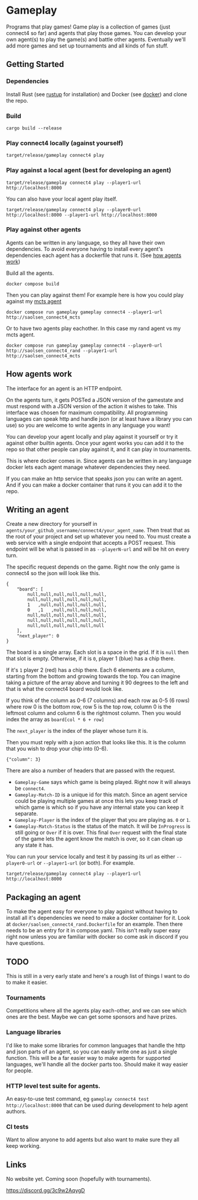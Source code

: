 # Gameplay

Programs that play games!
Game play is a collection of games (just connect4 so far) and agents that play
those games. You can develop your own agent(s) to play the game(s) and battle
other agents.
Eventually we'll add more games and set up tournaments and all kinds of fun stuff.

## Getting Started

### Dependencies

Install Rust (see [rustup](https://rustup.rs/) for installation) and
Docker (see [docker](https://www.docker.com)) and clone the repo.

### Build

`cargo build --release`

### Play connect4 locally (against yourself)

`target/release/gameplay connect4 play`

### Play against a local agent (best for developing an agent)

`target/release/gameplay connect4 play --player1-url http://localhost:8000`

You can also have your local agent play itself.

`target/release/gameplay connect4 play --player0-url http://localhost:8000 --player1-url http://localhost:8000`

### Play against other agents

Agents can be written in any language, so they all have their own dependencies.
To avoid everyone having to install every agent's dependencies each agent has
a dockerfile that runs it. (See [how agents work](#how-agents-work))

Build all the agents.

`docker compose build`

Then you can play against them! For example here is how you could play against
my [mcts agent](https://www.steveindusteves.com/p/connect4-mcts)

`docker compose run gameplay gameplay connect4 --player1-url http://saolsen_connect4_mcts`

Or to have two agents play eachother. In this case my rand agent vs my mcts agent.

`docker compose run gameplay gameplay connect4 --player0-url http://saolsen_connect4_rand --player1-url http://saolsen_connect4_mcts`

## How agents work

The interface for an agent is an HTTP endpoint.

On the agents turn, it gets POSTed a JSON version of the gamestate and
must respond with a JSON version of the action it wishes to take.
This interface was chosen for maximum compatibility. All programming languages
can speak http and handle json (or at least have a library you can use)
so you are welcome to write agents in any language you want!

You can develop your agent locally and play against it yourself or try it
against other builtin agents. Once your agent works you can add it to the repo
so that other people can play against it, and it can play in tournaments.

This is where docker comes in. Since agents can be written in any language docker
lets each agent manage whatever dependencies they need.

If you can make an http service that speaks json you can write an agent. And if
you can make a docker container that runs it you can add it to the repo.

## Writing an agent

Create a new directory for yourself in
`agents/your_github_username/connect4/your_agent_name`.
Then treat that as the root of your project and set up whatever you need to.
You must create a web service with a single endpoint that accepts a POST request.
This endpoint will be what is passed in as `--playerN-url` and will be hit
on every turn.

The specific request depends on the game. Right now the only game is connect4 so
the json will look like this.

```
{
    "board": [
        null,null,null,null,null,null,
        null,null,null,null,null,null,
        1   ,null,null,null,null,null,
        0   ,1   ,null,null,null,null,
        null,null,null,null,null,null,
        null,null,null,null,null,null,
        null,null,null,null,null,null
    ],
    "next_player": 0
}
```

The board is a single array. Each slot is a space in the grid. If it is `null`
then that slot is empty. Otherwise, if it is `0`, player 1 (blue) has a chip there.

If it's `1` player 2 (red) has a chip there.
Each 6 elements are a column, starting from the bottom and growing towards the top.
You can imagine taking a picture of the array above and turning it 90 degrees to the left
and that is what the connect4 board would look like.

If you think of the column as 0-6 (7 columns) and each row as 0-5 (6 rows) where
row 0 is the bottom row, row 5 is the top row, column 0 is the leftmost column
and column 6 is the rightmost column. Then you would index the array as
`board[col * 6 + row]`

The `next_player` is the index of the player whose turn it is.

Then you must reply with a json action that looks like this. It is the column
that you wish to drop your chip into (0-6).

```
{"column": 3}
```

There are also a number of headers that are passed with the request.

* `Gameplay-Game` says which game is being played. Right now it will always be `connect4`.
* `Gameplay-Match-ID` is a unique id for this match. Since an agent service could be
playing multiple games at once this lets you keep track of which game is which so if you
have any internal state you can keep it separate.
* `Gameplay-Player` is the index of the player that you are playing as. `0` or `1`.
* `Gameplay-Match-Status` is the status of the match. It will be `InProgress`
is still going or `Over` if it is over. This final `Over` request with the final state of
the game lets the agent know the match is over, so it can clean up any state it has.

You can run your service locally and test it by passing its url as either
`--player0-url` or `--player1-url` (or both). For example.

`target/release/gameplay connect4 play --player1-url http://localhost:8000`

## Packaging an agent

To make the agent easy for everyone to play against without having to install
all it's dependencies we need to make a docker container for it. Look at
`docker/saolsen_connect4_rand.Dockerfile` for an example. Then there needs to
be an entry for it in compose.yaml. This isn't really super easy right now
unless you are familiar with docker so come ask in discord if you have questions.

## TODO

This is still in a very early state and here's a rough list of things I want to
do to make it easier.

### Tournaments

Competitions where all the agents play each-other, and we can see which ones are
the best. Maybe we can get some sponsors and have prizes.

### Language libraries

I'd like to make some libraries for common languages that handle the http and
json parts of an agent, so you can easily write one as just a single function.
This will be a far easier way to make agents for supported languages, we'll
handle all the docker parts too. Should make it way easier for people.

### HTTP level test suite for agents.

An easy-to-use test command, eg `gameplay connect4 test http://localhost:8000`
that can be used during development to help agent authors.

### CI tests

Want to allow anyone to add agents but also want to make sure they all keep
working.

## Links

No website yet. Coming soon (hopefully with tournaments).

https://discord.gg/3c9w2AqygD
